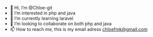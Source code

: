 - 👋 Hi, I’m @Chloe-git
- 👀 I’m interested in php and java
- 🌱 I’m currently learning laravel
- 💞️ I’m looking to collaborate on both php and java
- 📫 How to reach me, this is my email adress chloefmk@gmail.com

<!---
Chloe-git/Chloe-git is a ✨ special ✨ repository because its `README.md` (this file) appears on your GitHub profile.
You can click the Preview link to take a look at your changes.
--->
